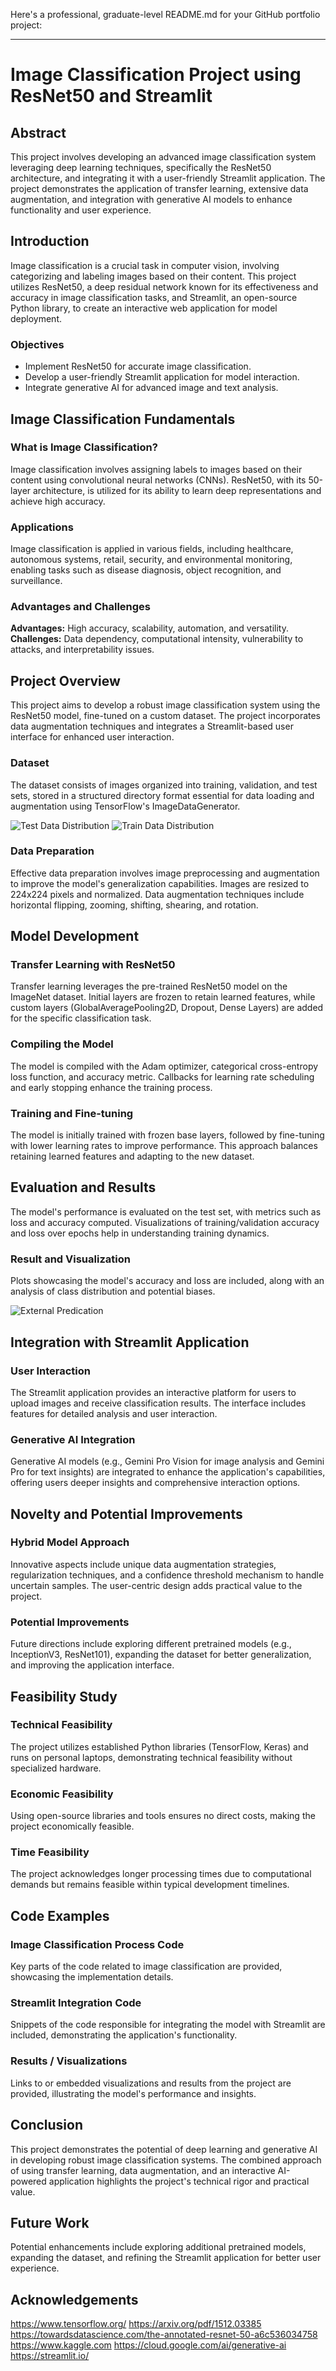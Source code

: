 Here's a professional, graduate-level README.md for your GitHub portfolio project:

---

# Image Classification Project using ResNet50 and Streamlit

## Abstract

This project involves developing an advanced image classification system leveraging deep learning techniques, specifically the ResNet50 architecture, and integrating it with a user-friendly Streamlit application. The project demonstrates the application of transfer learning, extensive data augmentation, and integration with generative AI models to enhance functionality and user experience.

## Introduction

Image classification is a crucial task in computer vision, involving categorizing and labeling images based on their content. This project utilizes ResNet50, a deep residual network known for its effectiveness and accuracy in image classification tasks, and Streamlit, an open-source Python library, to create an interactive web application for model deployment.

### Objectives

- Implement ResNet50 for accurate image classification.
- Develop a user-friendly Streamlit application for model interaction.
- Integrate generative AI for advanced image and text analysis.

## Image Classification Fundamentals

### What is Image Classification?

Image classification involves assigning labels to images based on their content using convolutional neural networks (CNNs). ResNet50, with its 50-layer architecture, is utilized for its ability to learn deep representations and achieve high accuracy.

### Applications

Image classification is applied in various fields, including healthcare, autonomous systems, retail, security, and environmental monitoring, enabling tasks such as disease diagnosis, object recognition, and surveillance.

### Advantages and Challenges

**Advantages:** High accuracy, scalability, automation, and versatility.  
**Challenges:** Data dependency, computational intensity, vulnerability to attacks, and interpretability issues.

## Project Overview

This project aims to develop a robust image classification system using the ResNet50 model, fine-tuned on a custom dataset. The project incorporates data augmentation techniques and integrates a Streamlit-based user interface for enhanced user interaction.

### Dataset

The dataset consists of images organized into training, validation, and test sets, stored in a structured directory format essential for data loading and augmentation using TensorFlow's ImageDataGenerator.

![Test Data Distribution](chart1.png)
![Train Data Distribution](chart2.png)

### Data Preparation

Effective data preparation involves image preprocessing and augmentation to improve the model's generalization capabilities. Images are resized to 224x224 pixels and normalized. Data augmentation techniques include horizontal flipping, zooming, shifting, shearing, and rotation.

## Model Development

### Transfer Learning with ResNet50

Transfer learning leverages the pre-trained ResNet50 model on the ImageNet dataset. Initial layers are frozen to retain learned features, while custom layers (GlobalAveragePooling2D, Dropout, Dense Layers) are added for the specific classification task.

### Compiling the Model

The model is compiled with the Adam optimizer, categorical cross-entropy loss function, and accuracy metric. Callbacks for learning rate scheduling and early stopping enhance the training process.

### Training and Fine-tuning

The model is initially trained with frozen base layers, followed by fine-tuning with lower learning rates to improve performance. This approach balances retaining learned features and adapting to the new dataset.

## Evaluation and Results

The model's performance is evaluated on the test set, with metrics such as loss and accuracy computed. Visualizations of training/validation accuracy and loss over epochs help in understanding training dynamics.

### Result and Visualization

Plots showcasing the model's accuracy and loss are included, along with an analysis of class distribution and potential biases.

![External Predication](image-classification-with-gen-insight/externalpredication.png)

## Integration with Streamlit Application

### User Interaction

The Streamlit application provides an interactive platform for users to upload images and receive classification results. The interface includes features for detailed analysis and user interaction.

### Generative AI Integration

Generative AI models (e.g., Gemini Pro Vision for image analysis and Gemini Pro for text insights) are integrated to enhance the application's capabilities, offering users deeper insights and comprehensive interaction options.

## Novelty and Potential Improvements

### Hybrid Model Approach

Innovative aspects include unique data augmentation strategies, regularization techniques, and a confidence threshold mechanism to handle uncertain samples. The user-centric design adds practical value to the project.

### Potential Improvements

Future directions include exploring different pretrained models (e.g., InceptionV3, ResNet101), expanding the dataset for better generalization, and improving the application interface.

## Feasibility Study

### Technical Feasibility

The project utilizes established Python libraries (TensorFlow, Keras) and runs on personal laptops, demonstrating technical feasibility without specialized hardware.

### Economic Feasibility

Using open-source libraries and tools ensures no direct costs, making the project economically feasible.

### Time Feasibility

The project acknowledges longer processing times due to computational demands but remains feasible within typical development timelines.

## Code Examples

### Image Classification Process Code

Key parts of the code related to image classification are provided, showcasing the implementation details.

### Streamlit Integration Code

Snippets of the code responsible for integrating the model with Streamlit are included, demonstrating the application's functionality.

### Results / Visualizations

Links to or embedded visualizations and results from the project are provided, illustrating the model's performance and insights.

## Conclusion

This project demonstrates the potential of deep learning and generative AI in developing robust image classification systems. The combined approach of using transfer learning, data augmentation, and an interactive AI-powered application highlights the project's technical rigor and practical value.

## Future Work

Potential enhancements include exploring additional pretrained models, expanding the dataset, and refining the Streamlit application for better user experience.

## Acknowledgements

https://www.tensorflow.org/
https://arxiv.org/pdf/1512.03385
https://towardsdatascience.com/the-annotated-resnet-50-a6c536034758
https://www.kaggle.com
https://cloud.google.com/ai/generative-ai
https://streamlit.io/
